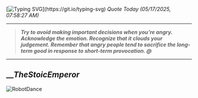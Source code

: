 [![Typing SVG](https://readme-typing-svg.herokuapp.com?font=Press+Start+2P&color=C2F784&size=35&width=900&height=100&lines=Hello+World%2C+I'm+Hung+!)](https://git.io/typing-svg) 
_Quote Today (05/17/2025, 07:58:27 AM)_
___
>**_Try to avoid making important decisions when you’re angry. Acknowledge the emotion. Recognize that it clouds your judgement. Remember that angry people tend to sacrifice the long-term good in response to short-term provocation. @_**
___

## __**_TheStoicEmperor_**

![RobotDance](src/assets/images/robot-dancing-dribble.gif?style=center)
